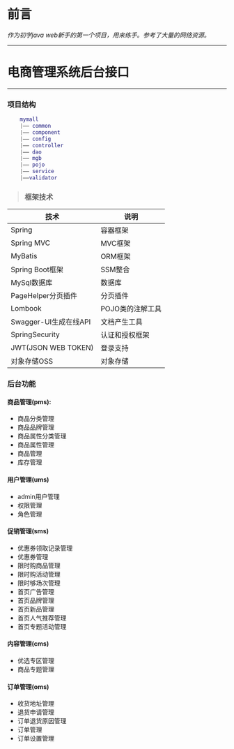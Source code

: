 # 前言 #
*作为初学java web新手的第一个项目，用来练手。参考了大量的网络资源。*
*****
# 电商管理系统后台接口 #




*****

### 项目结构 ###
``` lua
    mymall
    |—— common
    |—— component
    |—— config
    |—— controller
    |—— dao
    |—— mgb
    |—— pojo
    |—— service
    |——validator
```
> ### 框架技术 ###
   技术 | 说明
   -|-
   Spring | 容器框架  
   Spring MVC | MVC框架  
   MyBatis | ORM框架  
   Spring Boot框架 | SSM整合
   MySql数据库 | 数据库
   PageHelper分页插件 | 分页插件
   Lombook | POJO类的注解工具
   Swagger-UI生成在线API | 文档产生工具
   SpringSecurity | 认证和授权框架
   JWT(JSON WEB TOKEN) | 登录支持
   对象存储OSS | 对象存储
 
  
  
### **后台功能** ###
#### 商品管理(pms): ####
- 商品分类管理    
- 商品品牌管理  
- 商品属性分类管理  
- 商品属性管理
- 商品管理
- 库存管理
#### 用户管理(ums) ####
- admin用户管理
- 权限管理
- 角色管理
#### 促销管理(sms)
- 优惠券领取记录管理
- 优惠券管理
- 限时购商品管理
- 限时购活动管理
- 限时够场次管理
- 首页广告管理
- 首页品牌管理
- 首页新品管理
- 首页人气推荐管理
- 首页专题活动管理
#### 内容管理(cms)
- 优选专区管理
- 商品专题管理
#### 订单管理(oms)
- 收货地址管理
- 退货申请管理
- 订单退货原因管理
- 订单管理
- 订单设置管理